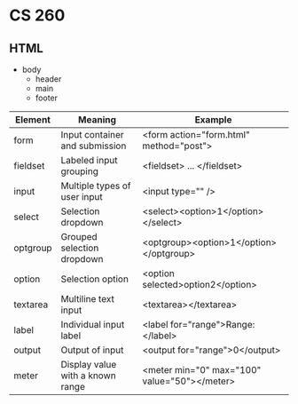 # CS 260 #
## HTML ##
* body
  * header
  * main
  * footer
 
| Element | Meaning | Example |
| --- | --- | --- |
| form | Input container and submission | \<form action="form.html" method="post"> |
| fieldset | Labeled input grouping | \<fieldset> ... \</fieldset> |
| input | Multiple types of user input | \<input type="" /> |
| select | Selection dropdown | \<select>\<option>1\</option>\</select> |
| optgroup | Grouped selection dropdown | \<optgroup>\<option>1\</option>\</optgroup> |
| option | Selection option | \<option selected>option2\</option> |
| textarea | Multiline text input | \<textarea>\</textarea> |
| label | Individual input label | \<label for="range">Range: \</label> | 
| output | Output of input | \<output for="range">0\</output> |
| meter | Display value with a known range | \<meter min="0" max="100" value="50">\</meter> |
  
 
  
